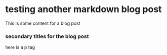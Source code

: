 # testing another markdown blog post 

This is some content for a blog post 


### secondary titles for the blog post 

here is a p tag